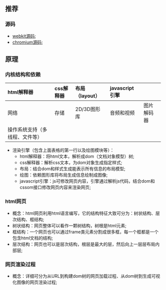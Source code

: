 ## 推荐

### 源码
- [webkit源码](www.webkit.org);
- [chromium源码](www.chromium.org);
  

## 原理

### 内核结构和依赖
| html解释器 | css解释器 | 布局（layout） | javascript引擎 |  |
| :--- | :--- | :--- | :--- | :--- |
| 网络 | 存储 | 2D/3D图形库 | 音频和视频 | 图片解码器 |
| 操作系统支持（多线程、文件等） |
- 渲染引擎（包含上面表格的第一行以及绘图模块等）：
  - html解释器：将html文本，解析成dom（文档对象模型）树;
  - css解释器：解析css文本，为dom对象生成指定样式;
  - 布局：结合dom和样式生成能表示所有信息的布局模型;
  - 绘图：依赖图形库将布局生成信息绘制成图像;
  - javascript引擎：js可修改网页内容，引擎通过解析js代码，结合dom和cssom接口修改网页内容来渲染网页;

### html网页
- 概念：html网页利用html语言编写，它的结构特征大致可分为：树状结构、层次结构、框结构;
- 树状结构：网页整体可以看作一颗树结构，树根是html元素;
- 框结构：一个网页也可以通过frame类元素分割成很多框，每一个框都是一个包含html文档的结构;
- 层次结构：网页也可以是层次结构，根层是最大的层，然后向上一层层布局内部层;

### 网页渲染过程
- 概念：详细可分为从URL到构建dom树的网页加载过程、从dom树到生成可视化图像的网页渲染过程;